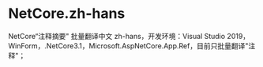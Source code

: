 # NetCore.zh-hans
NetCore“注释摘要" 批量翻译中文 zh-hans，开发环境：Visual Studio 2019，WinForm，.NetCore3.1，Microsoft.AspNetCore.App.Ref，目前只批量翻译"注释"；
